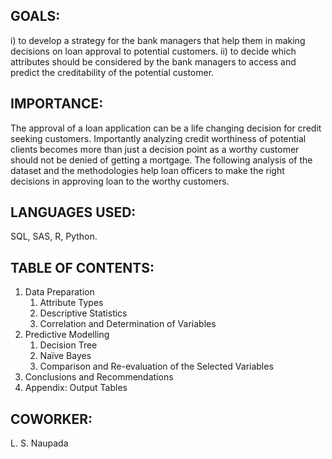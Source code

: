 ## GOALS: 

i)	to develop a strategy for the bank managers that help them in making decisions on loan approval to potential customers.
ii)	to decide which attributes should be considered by the bank managers to access and predict the creditability of the potential customer.

## IMPORTANCE:

The approval of a loan application can be a life changing decision for credit seeking customers. Importantly analyzing credit worthiness of potential clients becomes more than just a decision point as a worthy customer should not be denied of getting a mortgage. The following analysis of the dataset and the methodologies help loan officers to make the right decisions in approving loan to the worthy customers.

## LANGUAGES USED: 

SQL, SAS, R, Python.

## TABLE OF CONTENTS:

1. Data Preparation
    1. Attribute Types
    2. Descriptive Statistics
    3. Correlation and Determination of Variables
2. Predictive Modelling
    1. Decision Tree
    2. Naïve Bayes
    3. Comparison and Re-evaluation of the Selected Variables
3. Conclusions and Recommendations
4. Appendix: Output Tables

## COWORKER:

L. S. Naupada
